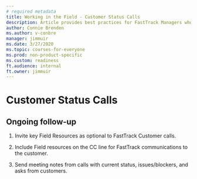 ```yaml
---
# required metadata 
title: Working in the Field - Customer Status Calls
description: Article provides best practices for FastTrack Managers who communicate with the field.
author: Connie Brenden
ms.author: v-conbre
manager: jimmuir
ms.date: 3/27/2020
ms.topic: courses-for-everyone
ms.prod: non-product-specific
ms.custom: readiness
ft.audience: internal
ft.owner: jimmuir
---
```


# Customer Status Calls

## Ongoing follow-up

1. Invite key Field Resources as optional to FastTrack Customer calls.

2. Include Field resources on the CC line for FastTrack communications to the customer.

3. Send meeting notes from calls with current status, issues/blockers, and asks from customers.
